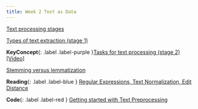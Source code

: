 ```yaml
---
title: Week 2 Text as Data
---
```


[Text processing stages](../notes/textstages)

[Types of text extraction (stage 1)](../notes/textextraction)

**KeyConcept**{: .label .label-purple }[Tasks for text processing (stage 2)](../notes/textprocessing)
   [[Video]](#)



[Stemming versus lemmatization](../notes/stemvslemmatize)


**Reading**{: .label .label-blue } [Regular Expressions, Text Normalization, Edit Distance](https://web.stanford.edu/~jurafsky/slp3/2.pdf)

**Code**{: .label .label-red } [Getting started with Text Preprocessing](https://www.kaggle.com/code/sudalairajkumar/getting-started-with-text-preprocessing) 
